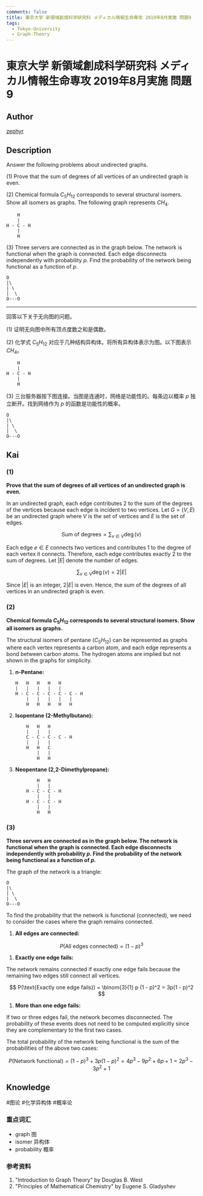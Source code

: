 ```yaml
---
comments: false
title: 東京大学 新領域創成科学研究科 メディカル情報生命専攻 2019年8月実施 問題9
tags:
  - Tokyo-University
  - Graph-Theory
---
```


# 東京大学 新領域創成科学研究科 メディカル情報生命専攻 2019年8月実施 問題9

## **Author**
[zephyr](https://inshi-notes.zephyr-zdz.space/)

## **Description**
Answer the following problems about undirected graphs.

(1) Prove that the sum of degrees of all vertices of an undirected graph is even.

(2) Chemical formula $C_5H_{12}$ corresponds to several structural isomers. Show all isomers as graphs. The following graph represents $CH_4$.

```plaintext
	H
	|
H - C - H
    |
    H
```

(3) Three servers are connected as in the graph below. The network is functional when the graph is connected. Each edge disconnects independently with probability $p$. Find the probability of the network being functional as a function of $p$.

```plaintext
O
|\
| \
|  \
O---O
```

---

回答以下关于无向图的问题。

(1) 证明无向图中所有顶点度数之和是偶数。

(2) 化学式 $C_5H_{12}$ 对应于几种结构异构体。将所有异构体表示为图。以下图表示 $CH_4$。

```plaintext
	H
	|
H - C - H
    |
    H
```

(3) 三台服务器按下图连接。当图是连通时，网络是功能性的。每条边以概率 $p$ 独立断开。找到网络作为 $p$ 的函数是功能性的概率。

```plaintext
O
|\
| \
|  \
O---O
```

## **Kai**
### (1)

**Prove that the sum of degrees of all vertices of an undirected graph is even.**

In an undirected graph, each edge contributes 2 to the sum of the degrees of the vertices because each edge is incident to two vertices. Let $G = (V, E)$ be an undirected graph where $V$ is the set of vertices and $E$ is the set of edges.

$$
\text{Sum of degrees} = \sum_{v \in V} \deg(v)
$$

Each edge $e \in E$ connects two vertices and contributes 1 to the degree of each vertex it connects. Therefore, each edge contributes exactly 2 to the sum of degrees. Let $\left| E \right|$ denote the number of edges.

$$
\sum_{v \in V} \deg(v) = 2 \left| E \right|
$$

Since $\left| E \right|$ is an integer, $2 \left| E \right|$ is even. Hence, the sum of the degrees of all vertices in an undirected graph is even.

### (2)

**Chemical formula $C_5H_{12}$ corresponds to several structural isomers. Show all isomers as graphs.**

The structural isomers of pentane ($C_5H_{12}$) can be represented as graphs where each vertex represents a carbon atom, and each edge represents a bond between carbon atoms. The hydrogen atoms are implied but not shown in the graphs for simplicity.

1. **n-Pentane:**

    ```plaintext
    H   H   H   H   H
    |   |   |   |   |
    H - C - C - C - C - C - H
        |   |   |   |   |
        H   H   H   H   H
    ```

2. **Isopentane (2-Methylbutane):**

    ```plaintext
        H   H   H
        |   |   |
        C - C - C - C - H
        |   |   |
        H   H   C
            |   |
            H   H
    ```

3. **Neopentane (2,2-Dimethylpropane):**

    ```plaintext
            H   H
            |   |
        H - C - C - H
            |   |
        H - C - C - H
            |   |
            H   H
    ```

### (3)

**Three servers are connected as in the graph below. The network is functional when the graph is connected. Each edge disconnects independently with probability $p$. Find the probability of the network being functional as a function of $p$.**

The graph of the network is a triangle:

```plaintext
O
|\
| \
|  \
O---O
```

To find the probability that the network is functional (connected), we need to consider the cases where the graph remains connected.

1. **All edges are connected:**

$$
P(\text{All edges connected}) = (1 - p)^3
$$

1. **Exactly one edge fails:**

The network remains connected if exactly one edge fails because the remaining two edges still connect all vertices.

$$
P(\text{Exactly one edge fails}) = \binom{3}{1} p (1 - p)^2 = 3p(1 - p)^2
$$

1. **More than one edge fails:**

If two or three edges fail, the network becomes disconnected. The probability of these events does not need to be computed explicitly since they are complementary to the first two cases.

The total probability of the network being functional is the sum of the probabilities of the above two cases:

$$
P(\text{Network functional}) = (1 - p)^3 + 3p(1 - p)^2 = 4p^3 - 9 p^2 +6p +1 = 2p^3 - 3p^2 + 1
$$

## Knowledge

#图论 #化学异构体 #概率论

### 重点词汇

- graph 图
- isomer 异构体
- probability 概率

### 参考资料

1. "Introduction to Graph Theory" by Douglas B. West
2. "Principles of Mathematical Chemistry" by Eugene S. Gladyshev
